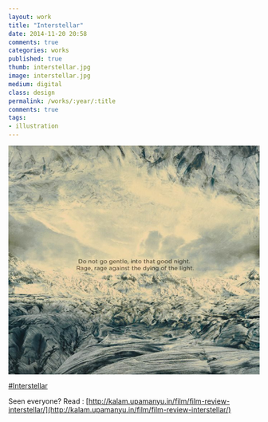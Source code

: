 ```yaml
---
layout: work
title: "Interstellar"
date: 2014-11-20 20:58
comments: true
categories: works
published: true
thumb: interstellar.jpg
image: interstellar.jpg
medium: digital
class: design
permalink: /works/:year/:title
comments: true
tags:
- illustration
---
```

<img src="/images/works/interstellar.jpg" align="middle"/>

[#Interstellar](https://www.facebook.com/topic/Academy-Awards/107367039292976?source=whr)

Seen everyone?
Read : [http://kalam.upamanyu.in/film/film-review-interstellar/](http://kalam.upamanyu.in/film/film-review-interstellar/)